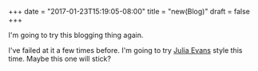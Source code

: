 +++
date = "2017-01-23T15:19:05-08:00"
title = "new(Blog)"
draft = false
+++

I'm going to try this blogging thing again.

I've failed at it a few times before.
I'm going to try [Julia Evans](https://jvns.ca/blog/2016/05/22/how-do-you-write-blog-posts/) style this time.
Maybe this one will stick?
